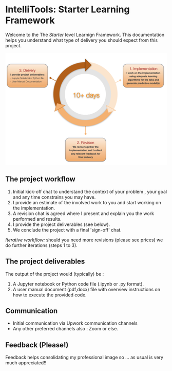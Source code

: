 # IntelliTools: Starter Learning Framework

Welcome to the The _Starter_ level Learnign Framework. This documentation helps you understand what type of delivery you should expect from this project.

![sample ](./pics/sample_starter_project.png)

## The project workflow
 
  1. Initial kick-off chat to understand the context of your problem , your goal and any time constrains you may have.
  2. I provide an estimate of the involved work to you and start working on the implementation.
  3. A revision chat is agreed where I present and explain you the work performed and results.
  4. I provide the project deliverables (see below).
  5. We conclude the project with a final 'sign-off' chat.  

  *Iterative workflow:* should you need more revisions (please see prices) we do further iterations (steps 1 to 3).    

## The project deliverables

The output of the project would (typically) be :

  1. A Jupyter notebook or Python code file (.ipynb or .py format).
  2. A user manual document (pdf,docx) file with overview instructions on how to execute the provided code.

## Communication

  - Initial communication via Upwork communication channels
  - Any other preferred channels also : Zoom or else.

## Feedback (Please!)

Feedback helps consolidating my professional image so ... as usual is very much appreciated!!


```{tableofcontents}
```

